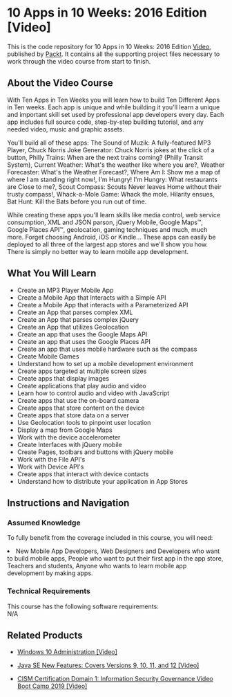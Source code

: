 


# 10 Apps in 10 Weeks: 2016 Edition [Video]
This is the code repository for 10 Apps in 10 Weeks: 2016 Edition [Video](https://www.packtpub.com/application-development/10-apps-10-weeks-2016-edition-video), published by [Packt](https://www.packtpub.com/?utm_source=github). It contains all the supporting project files necessary to work through the video course from start to finish.
## About the Video Course
With Ten Apps in Ten Weeks you will learn how to build Ten Different Apps in Ten weeks. Each app is unique and while building it you'll learn a unique and important skill set used by professional app developers every day. Each app includes full source code, step-by-step building tutorial, and any needed video, music and graphic assets.

You'll build all of these apps: The Sound of Muzik: A fully-featured MP3 Player, Chuck Norris Joke Generator: Chuck Norris jokes at the click of a button, Philly Trains: When are the next trains coming? (Philly Transit System), Current Weather: What's the weather like where you are?, Weather Forecaster: What's the Weather Forecast?, Where Am I: Show me a map of where I am standing right now!, I'm Hungry! I'm Hungry: What restaurants are Close to me?, Scout Compass: Scouts Never leaves Home without their trusty compass!, Whack-a-Mole Game: Whack the mole. Hilarity ensues, Bat Hunt: Kill the Bats before you run out of time.

While creating these apps you'll learn skills like media control, web service consumption, XML and JSON parson, jQuery Mobile, Google Maps™, Google Places API™, geolocation, gaming techniques and much, much more. Forget choosing Android, iOS or Kindle... These apps can easily be deployed to all three of the largest app stores and we'll show you how. There is simply no better way to learn mobile app development.

 

<H2>What You Will Learn</H2>
<DIV class=book-info-will-learn-text>
<UL>
<LI> Create an MP3 Player Mobile App</LI>
<LI>Create a Mobile App that Interacts with a Simple API</LI>
<LI>Create a Mobile App that interacts with a Parameterized API</LI>
<LI>Create an App that parses complex XML</LI>
<LI>Create an App that parses complex jQuery</LI>
<LI>Create an App that utilizes Geolocation</LI>
<LI>Create an app that uses the Google Maps API</LI>
<LI>Create an app that uses the Google Places API</LI>
<LI>Create an app that uses mobile hardware such as the compass</LI>
<LI>Create Mobile Games</LI>
<LI>Understand how to set up a mobile development environment</LI>
<LI>Create apps targeted at multiple screen sizes</LI>
<LI>Create apps that display images</LI>
<LI>Create applications that play audio and video</LI>
<LI>Learn how to control audio and video with JavaScript</LI>
<LI>Create apps that use the on-board camera</LI>
<LI>Create apps that store content on the device</LI>
<LI>Create apps that store data on a server</LI>
<LI>Use Geolocation tools to pinpoint user location</LI>
<LI>Display a map from Google Maps</LI>
<LI>Work with the device accelerometer</LI>
<LI>Create Interfaces with jQuery mobile</LI>
<LI>Create Pages, toolbars and buttons with jQuery mobile</LI>
<LI>Work with the File API's</LI>
<LI>Work with Device API's</LI>
<LI>Create apps that interact with device contacts</LI>
<LI>Understand how to distribute your application in App Stores</LI>
</UL></DIV>

## Instructions and Navigation
### Assumed Knowledge
To fully benefit from the coverage included in this course, you will need:<br/>
<DIV class=book-info-will-learn-text>
<LI>New Mobile App Developers, Web Designers and Developers who want to build mobile apps, People who want to put their first app in the app store, Teachers and students, Anyone who wants to learn mobile app development by making apps.	</li>
<DIV>

### Technical Requirements
This course has the following software requirements:<br/>
N/A

## Related Products
* [Windows 10 Administration [Video]
](https://www.packtpub.com/networking-and-servers/windows-10-administration-video)

* [Java SE New Features: Covers Versions 9, 10, 11, and 12 [Video]
]( https://www.packtpub.com/application-development/java-se-new-features-covers-versions-9-10-11-and-12-video)

* [CISM Certification Domain 1: Information Security Governance Video Boot Camp 2019 [Video]
]( https://www.packtpub.com/application-development/cism-certification-domain-1-information-security-governance-video-boot-camp-)

